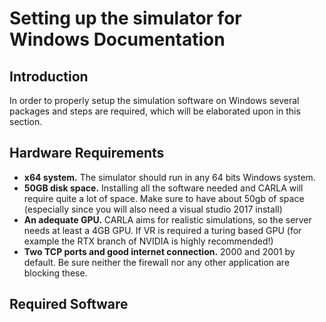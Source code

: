 # Setting up the simulator for Windows Documentation

## Introduction
In order to properly setup the simulation software on Windows several packages and steps are required, which will be elaborated upon in this section.

## Hardware Requirements
* __x64 system.__ The simulator should run in any 64 bits Windows system.  
* __50GB disk space.__ Installing all the software needed and CARLA will require quite a lot of space. Make sure to have about 50gb of space (especially since you will also need a visual studio 2017 install)
* __An adequate GPU.__ CARLA aims for realistic simulations, so the server needs at least a 4GB GPU. If VR is required a turing based GPU (for example the RTX branch of NVIDIA is highly recommended!)
* __Two TCP ports and good internet connection.__ 2000 and 2001 by default. Be sure neither the firewall nor any other application are blocking these. 


## Required Software

